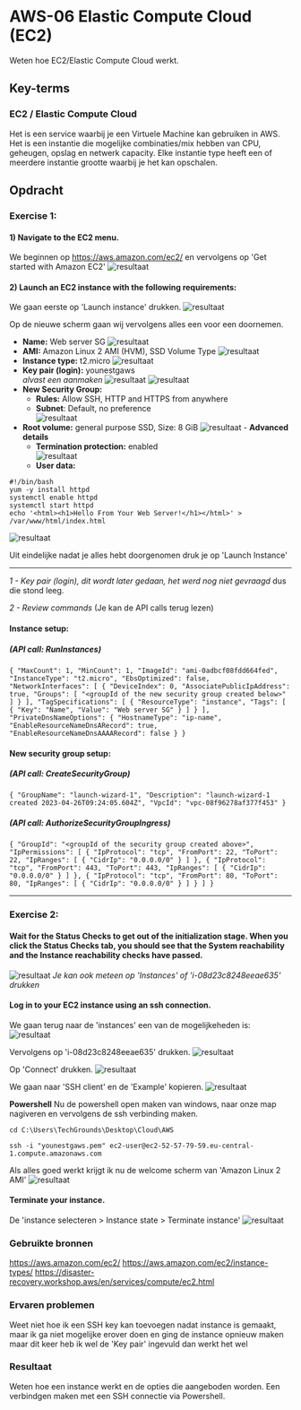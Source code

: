 # AWS-06 Elastic Compute Cloud (EC2)
Weten hoe EC2/Elastic Compute Cloud werkt.

## Key-terms

### EC2 / Elastic Compute Cloud  
Het is een service waarbij je een ​​Virtuele Machine kan gebruiken in AWS. Het is een instantie die mogelijke combinaties/mix hebben van CPU, geheugen, opslag en netwerk capacity. Elke instantie type heeft een of meerdere instantie grootte waarbij je het kan opschalen.

## Opdracht

### Exercise 1:
#### 1) Navigate to the EC2 menu.  
We beginnen op https://aws.amazon.com/ec2/ en vervolgens op 'Get started with Amazon EC2'
![resultaat](/00_includes/AWS-06-resultaat2.png "resultaat")

#### 2) Launch an EC2 instance with the following requirements:
We gaan eerste op 'Launch instance' drukken.
![resultaat](/00_includes/AWS-06-resultaat3.png "resultaat")

Op de nieuwe scherm gaan wij vervolgens alles een voor een doornemen.
   - **Name:** Web server SG       ![resultaat](/00_includes/AWS-06-resultaat4.png "resultaat")
   - **AMI:** Amazon Linux 2 AMI (HVM), SSD Volume Type       ![resultaat](/00_includes/AWS-06-resultaat5.png "resultaat")
   - **Instance type:** t2.micro       ![resultaat](/00_includes/AWS-06-resultaat6.png "resultaat")
   - **Key pair (login):** younestgaws  
     *alvast een aanmaken*     ![resultaat](/00_includes/AWS-06-resultaat6a.png "resultaat")
     ![resultaat](/00_includes/AWS-06-resultaat6b.png "resultaat")
   - **New Security Group:**
	   - **Rules:** Allow SSH, HTTP and HTTPS from anywhere
	   - **Subnet**: Default, no preference  
          ![resultaat](/00_includes/AWS-06-resultaat7.png "resultaat")
   - **Root volume:** general purpose SSD, Size: 8 GiB       ![resultaat](/00_includes/AWS-06-resultaat8.png "resultaat")
    - **Advanced details**
	    - **Termination protection:** enabled  
          ![resultaat](/00_includes/AWS-06-resultaat9.png "resultaat")
	   - **User data:**  
```
#!/bin/bash
yum -y install httpd
systemctl enable httpd
systemctl start httpd
echo '<html><h1>Hello From Your Web Server!</h1></html>' >   /var/www/html/index.html
```
   ![resultaat](/00_includes/AWS-06-resultaat10.png "resultaat")

Uit eindelijke nadat je alles hebt doorgenomen druk je op 'Launch Instance'

-----
*1 - Key pair (login), dit wordt later gedaan, het werd nog niet gevraagd* dus die stond leeg. 

*2 - Review commands*  (Je kan de API calls terug lezen)
#### Instance setup:   
##### (API call: RunInstances)
```
{ "MaxCount": 1, "MinCount": 1, "ImageId": "ami-0adbcf08fdd664fed", "InstanceType": "t2.micro", "EbsOptimized": false, "NetworkInterfaces": [ { "DeviceIndex": 0, "AssociatePublicIpAddress": true, "Groups": [ "<groupId of the new security group created below>" ] } ], "TagSpecifications": [ { "ResourceType": "instance", "Tags": [ { "Key": "Name", "Value": "Web server SG" } ] } ], "PrivateDnsNameOptions": { "HostnameType": "ip-name", "EnableResourceNameDnsARecord": true, "EnableResourceNameDnsAAAARecord": false } }
```

#### New security group setup:  
##### (API call: CreateSecurityGroup)
```
{ "GroupName": "launch-wizard-1", "Description": "launch-wizard-1 created 2023-04-26T09:24:05.604Z", "VpcId": "vpc-08f96278af377f453" }
```

##### (API call: AuthorizeSecurityGroupIngress)
```
{ "GroupId": "<groupId of the security group created above>", "IpPermissions": [ { "IpProtocol": "tcp", "FromPort": 22, "ToPort": 22, "IpRanges": [ { "CidrIp": "0.0.0.0/0" } ] }, { "IpProtocol": "tcp", "FromPort": 443, "ToPort": 443, "IpRanges": [ { "CidrIp": "0.0.0.0/0" } ] }, { "IpProtocol": "tcp", "FromPort": 80, "ToPort": 80, "IpRanges": [ { "CidrIp": "0.0.0.0/0" } ] } ] }
```

----

### Exercise 2:
#### Wait for the Status Checks to get out of the initialization stage. When you click the Status Checks tab, you should see that the System reachability and the Instance reachability checks have passed.  
![resultaat](/00_includes/AWS-06-resultaat11.png "resultaat")
*Je kan ook meteen op 'Instances' of 'i-08d23c8248eeae635' drukken*

#### Log in to your EC2 instance using an ssh connection.  
We gaan terug naar de 'instances' een van de mogelijkeheden is:
![resultaat](/00_includes/AWS-06-resultaat12.png "resultaat")

Vervolgens op 'i-08d23c8248eeae635' drukken.
![resultaat](/00_includes/AWS-06-resultaat13.png "resultaat")

Op 'Connect' drukken.
![resultaat](/00_includes/AWS-06-resultaat14.png "resultaat")

We gaan naar 'SSH client' en de 'Example' kopieren.
![resultaat](/00_includes/AWS-06-resultaat15.png "resultaat")

**Powershell**
Nu de powershell open maken van windows, naar onze map nagiveren en vervolgens de ssh verbinding maken.

```
cd C:\Users\TechGrounds\Desktop\Cloud\AWS
```

```
ssh -i "younestgaws.pem" ec2-user@ec2-52-57-79-59.eu-central-1.compute.amazonaws.com
```

Als alles goed werkt krijgt ik nu de welcome scherm van 'Amazon Linux 2 AMI'
![resultaat](/00_includes/AWS-06-resultaat16.png "resultaat")

#### Terminate your instance.  
De 'instance selecteren > Instance state > Terminate instance'
![resultaat](/00_includes/AWS-06-resultaat17.png "resultaat")

### Gebruikte bronnen
https://aws.amazon.com/ec2/
https://aws.amazon.com/ec2/instance-types/
https://disaster-recovery.workshop.aws/en/services/compute/ec2.html

### Ervaren problemen
Weet niet hoe ik een SSH key kan toevoegen nadat instance is gemaakt, maar ik ga niet mogelijke erover doen en ging de instance opnieuw maken maar dit keer heb ik wel de 'Key pair' ingevuld dan werkt het wel

### Resultaat
Weten hoe een instance werkt en de opties die aangeboden worden. Een verbindgen maken met een SSH connectie via Powershell.
